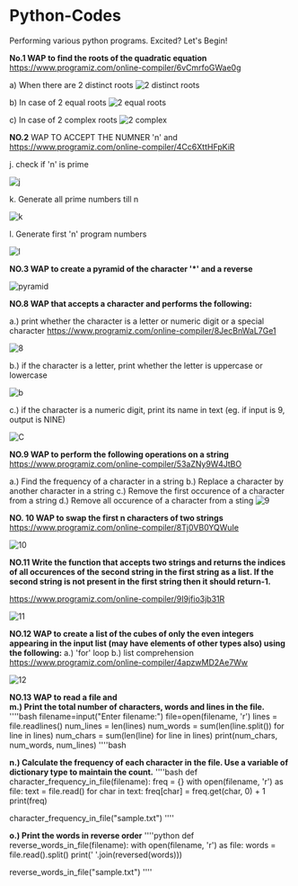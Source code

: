 # Python-Codes
Performing various python programs. Excited? Let's Begin!

**No.1 WAP to find the roots of the quadratic equation**
https://www.programiz.com/online-compiler/6vCmrfoGWae0g

a) When there are 2 distinct roots
![2 distinct roots](https://github.com/user-attachments/assets/3da54c36-5e41-47e3-a6e8-05a8ea494179)


b) In case of 2 equal roots
![2 equal roots](https://github.com/user-attachments/assets/59ff2a19-adc0-4afb-83c5-01f7a67d42e8)


c) In case of 2 complex roots
![2 complex](https://github.com/user-attachments/assets/20640dcf-540e-40a9-80c1-2f5ea0c56b9d)

**NO.2** WAP TO ACCEPT THE NUMNER 'n' and
https://www.programiz.com/online-compiler/4Cc6XttHFpKiR

j. check if 'n' is prime

![j](https://github.com/user-attachments/assets/90204e5b-b5ba-4dd6-8f89-409fcc3f8ad2)

k. Generate all prime numbers till n

![k](https://github.com/user-attachments/assets/115bb0dc-dc45-4d00-842e-584101df0c3e)

l. Generate first 'n' program numbers

![l](https://github.com/user-attachments/assets/cfebda16-486b-4b2b-a225-0a3309675371)

**NO.3 WAP to create a pyramid of the character '*' and a reverse**

![pyramid](https://github.com/user-attachments/assets/a77ed0f8-b205-44b0-a543-cae5236c054d)

**NO.8 WAP that accepts a character and performs the following:**

a.) print whether the character is a letter or numeric digit or a special character https://www.programiz.com/online-compiler/8JecBnWaL7Ge1

![8](https://github.com/user-attachments/assets/0f702921-d3da-4722-acb6-5d90d84bf179)

b.) if the character is a letter, print whether the letter is uppercase or lowercase

![b](https://github.com/user-attachments/assets/dc2e684a-c9c9-4a59-b4f2-3434143d4054)

c.) if the character is a numeric digit, print its name in text (eg. if input is 9, output is NINE)

![C](https://github.com/user-attachments/assets/0ab3aa3e-a752-4df1-a2fa-815120ebf3e4)

**NO.9 WAP to perform the following operations on a string** 
https://www.programiz.com/online-compiler/53aZNy9W4JtBO

a.) Find the frequency of a character in a string
b.) Replace a character by another character in a string 
c.) Remove the first occurence of a character from a string
d.) Remove all occurence of a character from a sting 
![9](https://github.com/user-attachments/assets/04b3e1ae-fba9-41a0-8e01-7bb826e8c42b)

**NO. 10 WAP to swap the first n characters of two strings**
https://www.programiz.com/online-compiler/8Tj0VB0YQWuIe

![10](https://github.com/user-attachments/assets/7ad8cc5a-4ff0-4487-b782-ae8d679e8ce2)

**NO.11 Write the function that accepts two strings and returns the indices of all occurences of the second string in the first string as a list. If the second string is not present in the first string then it should return-1.**

https://www.programiz.com/online-compiler/9I9jfio3jb31R

![11](https://github.com/user-attachments/assets/3090aad1-079c-4791-bfe1-9c3e0f4b9c0d)

 **NO.12 WAP to create a list of the cubes of only the even integers appearing in the input list (may have elements of other types also) using the following:**
  a.) 'for' loop 
  b.) list comprehension    https://www.programiz.com/online-compiler/4apzwMD2Ae7Ww

  ![12](https://github.com/user-attachments/assets/76920724-c6b3-41dd-b768-bcc79a97f622)


**NO.13 WAP to read a file and**   
**m.) Print the total number of characters, words and lines in the file.**
''''bash
filename=input("Enter filename:")
file=open(filename, 'r') 
lines = file.readlines()
num_lines = len(lines)
num_words = sum(len(line.split()) for line in lines)
num_chars = sum(len(line) for line in lines)
print(num_chars, num_words, num_lines)
   ''''bash

**n.) Calculate the frequency of each character in the file. Use a variable of dictionary type to maintain the count.**
''''bash
def character_frequency_in_file(filename):
    freq = {}
    with open(filename, 'r') as file:
        text = file.read()
        for char in text:
            freq[char] = freq.get(char, 0) + 1
    print(freq)

character_frequency_in_file("sample.txt")
''''


**o.) Print the words in reverse order**
''''python
def reverse_words_in_file(filename):
    with open(filename, 'r') as file:
        words = file.read().split()
    print(' '.join(reversed(words)))

reverse_words_in_file("sample.txt")
''''

          


  
































